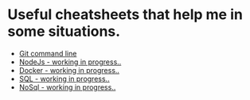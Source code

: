 # Useful cheatsheets that help me in some situations.
- [Git command line](https://github.com/leonardopache/cheat-sheets/blob/master/git/git.md)
- [NodeJs - working in progress..]()
- [Docker - working in progress..]()
- [SQL - working in progress..]()
- [NoSql - working in progress..]()